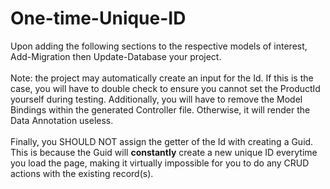 # One-time-Unique-ID

Upon adding the following sections to the respective models of interest, Add-Migration then Update-Database your project.
<br />
<br />
Note: the project may automatically create an input for the <MODEL>Id. If this is the case, you will have to double check to ensure you cannot set the ProductId yourself during testing. Additionally, you will have to remove the Model Bindings within the generated Controller file. Otherwise, it will render the Data Annotation useless.
<br />
<br />
Finally, you SHOULD NOT assign the getter of the <Model>Id with creating a Guid. This is because the Guid will <b>constantly</b> create a new unique ID everytime you load the page, making it virtually impossible for you to do any CRUD actions with the existing record(s).
